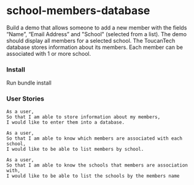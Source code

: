 # school-members-database
Build a demo that allows someone to add a new member with the fields “Name”, “Email Address” and "School" (selected from a list). The demo should display all members for a selected school.
The ToucanTech database stores information about its members. Each member can be associated with 1 or more school.

### Install
Run bundle install


### User Stories
```
As a user,
So that I am able to store information about my members,
I would like to enter them into a database.

As a user,
So that I am able to know which members are associated with each school,
I would like to be able to list members by school.

As a user,
So that I am able to know the schools that members are association with,
I would like to be able to list the schools by the members name

```
